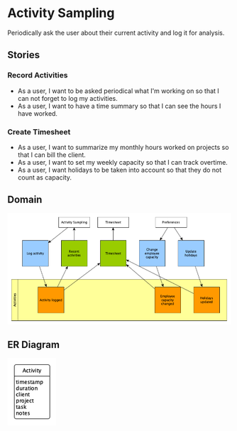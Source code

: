  # Activity Sampling

Periodically ask the user about their current activity and log it for analysis.

## Stories

### Record Activities

- As a user, I want to be asked periodical what I'm working on so that I can not
  forget to log my activities.
- As a user, I want to have a time summary so that I can see the hours I have
  worked.

### Create Timesheet

- As a user, I want to summarize my monthly hours worked on projects so that I
  can bill the client.
- As a user, I want to set my weekly capacity so that I can track overtime.
- As a user, I want holidays to be taken into account so that they do not count
  as capacity.

## Domain

![Domain](domain.png)

## ER Diagram

![ER Diagram](er-diagram.png)
